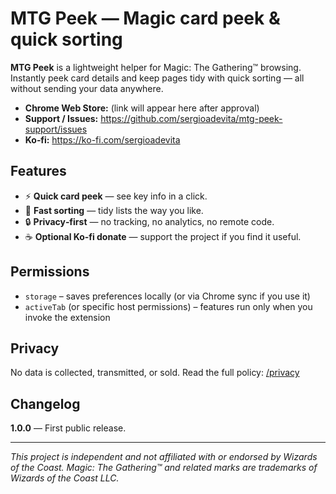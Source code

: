 # MTG Peek — Magic card peek & quick sorting

**MTG Peek** is a lightweight helper for Magic: The Gathering™ browsing. Instantly peek card details and keep pages tidy with quick sorting — all without sending your data anywhere.

- **Chrome Web Store:** (link will appear here after approval)
- **Support / Issues:** https://github.com/sergioadevita/mtg-peek-support/issues
- **Ko‑fi:** https://ko-fi.com/sergioadevita

## Features
- ⚡ **Quick card peek** — see key info in a click.
- 🧹 **Fast sorting** — tidy lists the way you like.
- 🔒 **Privacy‑first** — no tracking, no analytics, no remote code.
- ☕ **Optional Ko‑fi donate** — support the project if you find it useful.

## Permissions
- `storage` – saves preferences locally (or via Chrome sync if you use it)
- `activeTab` (or specific host permissions) – features run only when you invoke the extension

## Privacy
No data is collected, transmitted, or sold. Read the full policy: [/privacy](/privacy)

## Changelog
**1.0.0** — First public release.

---

_This project is independent and not affiliated with or endorsed by Wizards of the Coast. Magic: The Gathering™ and related marks are trademarks of Wizards of the Coast LLC._